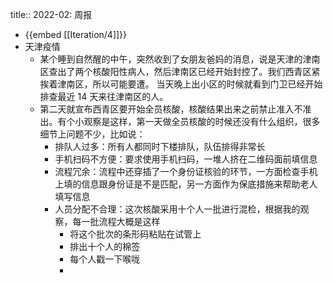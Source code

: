 title:: 2022-02: 周报

- {{embed [[Iteration/4]]}}
- 天津疫情
	- 某个睡到自然醒的中午，突然收到了女朋友爸妈的消息，说是天津的津南区查出了两个核酸阳性病人，然后津南区已经开始封控了。我们西青区紧挨着津南区，所以可能要遭。 当天晚上出小区的时候就看到门卫已经开始排查最近 14 天来往津南区的人。
	- 第二天就宣布西青区要开始全员核酸，核酸结果出来之前禁止准入不准出。有个小观察是这样，第一天做全员核酸的时候还没有什么组织，很多细节上问题不少，比如说：
		- 排队人过多：所有人都同时下楼排队，队伍排得非常长
		- 手机扫码不方便：要求使用手机扫码，一堆人挤在二维码面前填信息
		- 流程冗余：流程中还穿插了一个身份证核验的环节，一方面检查手机上填的信息跟身份证是不是匹配，另一方面作为保底措施来帮助老人填写信息
		- 人员分配不合理：这次核酸采用十个人一批进行混检，根据我的观察，每一批流程大概是这样
			- 将这个批次的条形码粘贴在试管上
			- 排出十个人的棉签
			- 每个人戳一下喉咙
			-